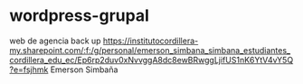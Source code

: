 # wordpress-grupal
web de agencia 
back up https://institutocordillera-my.sharepoint.com/:f:/g/personal/emerson_simbana_simbana_estudiantes_cordillera_edu_ec/Ep6rp2duv0xNvvggA8dc8ewBRwggLjifUS1nK6YtV4vY5Q?e=fsjhmk
Emerson Simbaña
